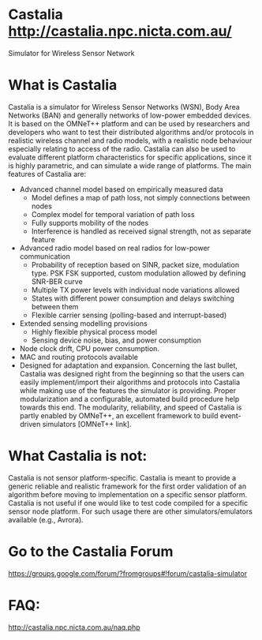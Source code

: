 Castalia
http://castalia.npc.nicta.com.au/
========

Simulator for Wireless Sensor Network

What is Castalia
========

Castalia is a simulator for Wireless Sensor Networks (WSN), Body Area Networks (BAN) and generally networks of low-power embedded devices. It is based on the OMNeT++ platform and can be used by researchers and developers who want to test their distributed algorithms and/or protocols in realistic wireless channel and radio models, with a realistic node behaviour especially relating to access of the radio. Castalia can also be used to evaluate different platform characteristics for specific applications, since it is highly parametric, and can simulate a wide range of platforms. The main features of Castalia are:

  - Advanced channel model based on empirically measured data
      - Model defines a map of path loss, not simply connections between nodes
      - Complex model for temporal variation of path loss
      - Fully supports mobility of the nodes
      - Interference is handled as received signal strength, not as separate feature
  - Advanced radio model based on real radios for low-power communication
      - Probability of reception based on SINR, packet size, modulation type. PSK FSK supported, custom modulation allowed by defining SNR-BER curve
      - Multiple TX power levels with individual node variations allowed
      - States with different power consumption and delays switching between them
      - Flexible carrier sensing (polling-based and interrupt-based)
  - Extended sensing modelling provisions
      - Highly flexible physical process model
      - Sensing device noise, bias, and power consumption
  - Node clock drift, CPU power consumption.
  - MAC and routing protocols available
  - Designed for adaptation and expansion.
Concerning the last bullet, Castalia was designed right from the beginning so that the users can easily implement/import their algorithms and protocols into Castalia while making use of the features the simulator is providing. Proper modularization and a configurable, automated build procedure help towards this end. The modularity, reliability, and speed of Castalia is partly enabled by OMNeT++, an excellent framework to build event-driven simulators [OMNeT++ link].


What Castalia is not:
========

Castalia is not sensor platform-specific. Castalia is meant to provide a generic reliable and realistic framework for the first order validation of an algorithm before moving to implementation on a specific sensor platform. Castalia is not useful if one would like to test code compiled for a specific sensor node platform. For such usage there are other simulators/emulators available (e.g., Avrora).

Go to the Castalia Forum
========
https://groups.google.com/forum/?fromgroups#!forum/castalia-simulator

FAQ:
========
http://castalia.npc.nicta.com.au/naq.php
